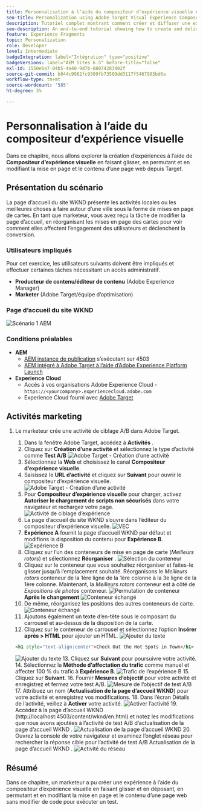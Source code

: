```yaml
---
title: Personnalisation à l’aide du compositeur d’expérience visuelle Adobe Target
seo-title: Personalization using Adobe Target Visual Experience Composer (VEC)
description: Tutoriel complet montrant comment créer et diffuser une expérience personnalisée à l’aide du compositeur d’expérience visuelle (VEC) d’Adobe Target.
seo-description: An end-to-end tutorial showing how to create and deliver personalized experience using Adobe Target Visual Experience Composer (VEC).
feature: Experience Fragments
topic: Personalization
role: Developer
level: Intermediate
badgeIntegration: label="Intégration" type="positive"
badgeVersions: label="AEM Sites 6.5" before-title="false"
exl-id: 1550e6a7-04b5-4a40-9d7b-88074283402f
source-git-commit: b044c9982fc9309fb73509dd3117f5467903bd6a
workflow-type: tm+mt
source-wordcount: '585'
ht-degree: 3%

---
```


# Personnalisation à l’aide du compositeur d’expérience visuelle

Dans ce chapitre, nous allons explorer la création d’expériences à l’aide de **Compositeur d’expérience visuelle** en faisant glisser, en permutant et en modifiant la mise en page et le contenu d’une page web depuis Target.

## Présentation du scénario

La page d’accueil du site WKND présente les activités locales ou les meilleures choses à faire autour d’une ville sous la forme de mises en page de cartes. En tant que marketeur, vous avez reçu la tâche de modifier la page d’accueil, en réorganisant les mises en page des cartes pour voir comment elles affectent l’engagement des utilisateurs et déclenchent la conversion.

### Utilisateurs impliqués

Pour cet exercice, les utilisateurs suivants doivent être impliqués et effectuer certaines tâches nécessitant un accès administratif.

* **Producteur de contenu/éditeur de contenu** (Adobe Experience Manager)
* **Marketer** (Adobe Target/équipe d’optimisation)

### Page d’accueil du site WKND

![Scénario 1 AEM](assets/personalization-use-case-3/aem-target-use-case-3.png)

### Conditions préalables

* **AEM**
   * [AEM instance de publication](./implementation.md#getting-aem) s’exécutant sur 4503
   * [AEM intégré à Adobe Target à l’aide d’Adobe Experience Platform Launch](./using-launch-adobe-io.md#aem-target-using-launch-by-adobe)
* **Experience Cloud**
   * Accès à vos organisations Adobe Experience Cloud - `https://<yourcompany>.experiencecloud.adobe.com`
   * Experience Cloud fourni avec [Adobe Target](https://experiencecloud.adobe.com)

## Activités marketing

1. Le marketeur crée une activité de ciblage A/B dans Adobe Target.
   1. Dans la fenêtre Adobe Target, accédez à **Activités** .
   2. Cliquez sur **Création d’une activité** et sélectionnez le type d’activité comme **Test A/B**
      ![Adobe Target - Création d’une activité](assets/personalization-use-case-2/create-ab-activity.png)
   3. Sélectionnez la **Web** et choisissez le canal **Compositeur d’expérience visuelle**.
   4. Saisissez le **URL d’activité** et cliquez sur **Suivant** pour ouvrir le compositeur d’expérience visuelle.
      ![Adobe Target - Création d’une activité](assets/personalization-use-case-2/create-activity-ab-name.png)
   5. Pour **Compositeur d’expérience visuelle** pour charger, activez **Autoriser le chargement de scripts non sécurisés** dans votre navigateur et rechargez votre page.
      ![Activité de ciblage d’expérience](assets/personalization-use-case-1/load-unsafe-scripts.png)
   6. La page d’accueil du site WKND s’ouvre dans l’éditeur du compositeur d’expérience visuelle.
      ![VEC](assets/personalization-use-case-2/vec.png)
   7. **Expérience A** fournit la page d’accueil WKND par défaut et modifions la disposition du contenu pour **Expérience B**.
      ![Expérience B](assets/personalization-use-case-3/use-case3-experience-b.png)
   8. Cliquez sur l’un des conteneurs de mise en page de carte (*Meilleurs rotors*) et sélectionnez **Réorganiser** .
      ![Sélection du conteneur](assets/personalization-use-case-3/container-selection.png)
   9. Cliquez sur le conteneur que vous souhaitez réorganiser et faites-le glisser jusqu’à l’emplacement souhaité. Réorganisons le *Meilleurs rotors* conteneur de la 1ère ligne de la 1ère colonne à la 3e ligne de la 1ère colonne. Maintenant, la *Meilleurs rotors* conteneur est à côté de *Expositions de photos* conteneur.
      ![Permutation de conteneur](assets/personalization-use-case-3/container-swap.png)
      **Après le changement**
      ![Conteneur échangé](assets/personalization-use-case-3/after-swap-1-3.png)
   10. De même, réorganisez les positions des autres conteneurs de carte.
      ![Conteneur échangé](assets/personalization-use-case-3/after-swap-all.png)
   11. Ajoutons également un texte d’en-tête sous le composant du carrousel et au-dessus de la disposition de la carte.
   12. Cliquez sur le conteneur de carrousel et sélectionnez l’option **Insérer après > HTML** pour ajouter un HTML.
      ![Ajouter du texte](assets/personalization-use-case-3/add-text.png)

      ```html
      <h1 style="text-align:center">Check Out the Hot Spots in Town</h1>
      ```

      ![Ajouter du texte](assets/personalization-use-case-3/after-changes.png)
   13. Cliquez sur **Suivant** pour poursuivre votre activité.
   14. Sélectionnez la **Méthode d’affectation du trafic** comme manuel et affecter 100 % du trafic à **Expérience B**.
      ![Trafic de l’expérience B](assets/personalization-use-case-2/traffic.png)
   15. Cliquez sur **Suivant**.
   16. Fournir **Mesures d’objectif** pour votre activité et enregistrez et fermez votre test A/B.
      ![Mesure de l’objectif de test A/B](assets/personalization-use-case-2/goal-metric.png)
   17. Attribuez un nom (**Actualisation de la page d’accueil WKND**) pour votre activité et enregistrez vos modifications.
   18. Dans l’écran Détails de l’activité, veillez à **Activer** votre activité.
      ![Activer l’activité](assets/personalization-use-case-3/save-activity.png)
   19. Accédez à la page d’accueil WKND (http://localhost:4503/content/wknd/en.html) et notez les modifications que nous avons ajoutées à l’activité de test A/B d’actualisation de la page d’accueil WKND .
      ![Actualisation de la page d’accueil WKND](assets/personalization-use-case-3/activity-result.png)
   20. Ouvrez la console de votre navigateur et examinez l’onglet réseau pour rechercher la réponse cible pour l’activité de test A/B Actualisation de la page d’accueil WKND .
      ![Activité du réseau](assets/personalization-use-case-3/activity-result.png)

## Résumé

Dans ce chapitre, un marketeur a pu créer une expérience à l’aide du compositeur d’expérience visuelle en faisant glisser et en déposant, en permutant et en modifiant la mise en page et le contenu d’une page web sans modifier de code pour exécuter un test.
